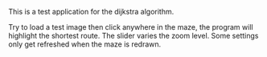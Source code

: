 This is a test application for the dijkstra algorithm.

Try to load a test image then click anywhere in the maze, the program will highlight the shortest route.
The slider varies the zoom level.
Some settings only get refreshed when the maze is redrawn.